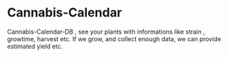 # Cannabis-Calendar
Cannabis-Calendar-DB , see your plants with informations like strain , growtime, harvest etc. If we grow, and collect enough data, we can provide estimated yield etc. 
